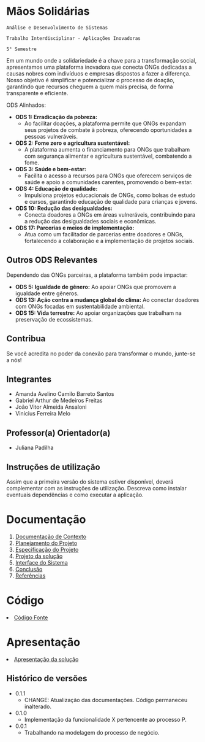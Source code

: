 # Mãos Solidárias

`Análise e Desenvolvimento de Sistemas`

`Trabalho Interdisciplinar - Aplicações Inovadoras`

`5° Semestre`

Em um mundo onde a solidariedade é a chave para a transformação social, apresentamos uma plataforma inovadora que conecta ONGs dedicadas a causas nobres com indivíduos e empresas dispostos a fazer a diferença. Nosso objetivo é simplificar e potencializar o processo de doação, garantindo que recursos cheguem a quem mais precisa, de forma transparente e eficiente.

ODS Alinhados:

* **ODS 1: Erradicação da pobreza:**
    * Ao facilitar doações, a plataforma permite que ONGs expandam seus projetos de combate à pobreza, oferecendo oportunidades a pessoas vulneráveis.
* **ODS 2: Fome zero e agricultura sustentável:**
    * A plataforma aumenta o financiamento para ONGs que trabalham com segurança alimentar e agricultura sustentável, combatendo a fome.
* **ODS 3: Saúde e bem-estar:**
    * Facilita o acesso a recursos para ONGs que oferecem serviços de saúde e apoio a comunidades carentes, promovendo o bem-estar.
* **ODS 4: Educação de qualidade:**
    * Impulsiona projetos educacionais de ONGs, como bolsas de estudo e cursos, garantindo educação de qualidade para crianças e jovens.
* **ODS 10: Redução das desigualdades:**
    * Conecta doadores a ONGs em áreas vulneráveis, contribuindo para a redução das desigualdades sociais e econômicas.
* **ODS 17: Parcerias e meios de implementação:**
    * Atua como um facilitador de parcerias entre doadores e ONGs, fortalecendo a colaboração e a implementação de projetos sociais.

## Outros ODS Relevantes

Dependendo das ONGs parceiras, a plataforma também pode impactar:

* **ODS 5: Igualdade de gênero:** Ao apoiar ONGs que promovem a igualdade entre gêneros.
* **ODS 13: Ação contra a mudança global do clima:** Ao conectar doadores com ONGs focadas em sustentabilidade ambiental.
* **ODS 15: Vida terrestre:** Ao apoiar organizações que trabalham na preservação de ecossistemas.

## Contribua

Se você acredita no poder da conexão para transformar o mundo, junte-se a nós!

## Integrantes

* Amanda Avelino Camilo Barreto Santos
* Gabriel Arthur de Medeiros Freitas
* João Vitor Almeida Ansaloni   
* Vinicius Ferreira Melo 

## Professor(a) Orientador(a)

* Juliana Padilha

## Instruções de utilização

Assim que a primeira versão do sistema estiver disponível, deverá complementar com as instruções de utilização. Descreva como instalar eventuais dependências e como executar a aplicação.

# Documentação

<ol>
<li><a href="docs/1-Contexto.md"> Documentação de Contexto</a></li>
<li><a href="docs/2-Planejamento-Projeto.md"> Planejamento do Projeto</a></li>
<li><a href="docs/3-Especificação.md"> Especificação do Projeto</a></li>
<li><a href="docs/4-Projeto-Solucao.md"> Projeto da solução</a></li>
<li><a href="docs/5-Interface-Sistema.md"> Interface do Sistema</a></li>
<li><a href="docs/6-Conclusão.md"> Conclusão</a></li>
<li><a href="docs/7-Referências.md"> Referências</a></li>
</ol>

# Código

<li><a href="src/README.md"> Código Fonte</a></li>

# Apresentação

<li><a href="presentation/README.md"> Apresentação da solução</a></li>


## Histórico de versões

* 0.1.1
    * CHANGE: Atualização das documentações. Código permaneceu inalterado.
* 0.1.0
    * Implementação da funcionalidade X pertencente ao processo P.
* 0.0.1
    * Trabalhando na modelagem do processo de negócio.

